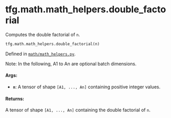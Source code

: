 <div itemscope itemtype="http://developers.google.com/ReferenceObject">
<meta itemprop="name" content="tfg.math.math_helpers.double_factorial" />
<meta itemprop="path" content="Stable" />
</div>

# tfg.math.math_helpers.double_factorial

Computes the double factorial of `n`.

``` python
tfg.math.math_helpers.double_factorial(n)
```



Defined in [`math/math_helpers.py`](https://cs.corp.google.com/#piper///depot/google3/third_party/py/tensorflow_graphics/math/math_helpers.py).

<!-- Placeholder for "Used in" -->

Note:
  In the following, A1 to An are optional batch dimensions.

#### Args:

* <b>`n`</b>: A tensor of shape `[A1, ..., An]` containing positive integer values.


#### Returns:

A tensor of shape `[A1, ..., An]` containing the double factorial of `n`.
